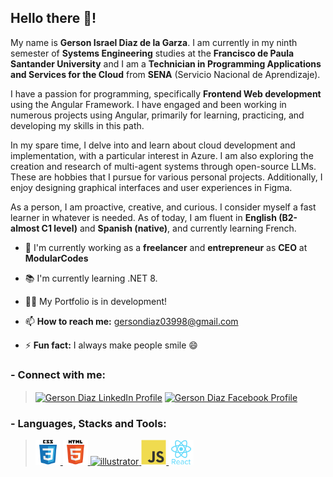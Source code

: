 ## **Hello there 👋!**

My name is **Gerson Israel Diaz de la Garza**. I am currently in my ninth semester of **Systems Engineering** studies at the **Francisco de Paula Santander University** and I am a **Technician in Programming Applications and Services for the Cloud** from **SENA** (Servicio Nacional de Aprendizaje).

I have a passion for programming, specifically **Frontend Web development** using the Angular Framework. I have engaged and been working in numerous projects using Angular, primarily for learning, practicing, and developing my skills in this path.

In my spare time, I delve into and learn about cloud development and implementation, with a particular interest in Azure. I am also exploring the creation and research of multi-agent systems through open-source LLMs. These are hobbies that I pursue for various personal projects. Additionally, I enjoy designing graphical interfaces and user experiences in Figma.

As a person, I am proactive, creative, and curious. I consider myself a fast learner in whatever is needed. As of today, I am fluent in **English (B2-almost C1 level)** and **Spanish (native)**, and currently learning French.

- 🚧 I'm currently working as a **freelancer** and **entrepreneur** as **CEO** at **ModularCodes**

- 📚 I'm currently learning .NET 8.

- 👨‍💻 My Portfolio is in development!

- 📫 **How to reach me:** gersondiaz03998@gmail.com

- ⚡ **Fun fact:** I always make people smile 😄

### - **Connect with me:**

> <p align="left"> <a href="https://www.linkedin.com/in/gerson-israel-diaz-de-la-garza-669317152/" target="blank"><img align="center" src="https://raw.githubusercontent.com/rahuldkjain/github-profile-readme-generator/master/src/images/icons/Social/linked-in-alt.svg"     alt="Gerson Diaz LinkedIn Profile" height="30" width="40" /></a> <a href="https://www.facebook.com/gersondiaz03/" target="blank"><img align="center" src="https://raw.githubusercontent.com/rahuldkjain/github-profile-readme-generator/master/src/images/icons/Social/facebook.svg" alt="Gerson Diaz Facebook Profile" height="30" width="40" /></a></p>

### - **Languages, Stacks and Tools:**

> <p align="left"> <a href="https://www.w3schools.com/css/" target="_blank" rel="noreferrer"> <img src="https://raw.githubusercontent.com/devicons/devicon/master/icons/css3/css3-original-wordmark.svg" alt="css3" width="40" height="40"/> </a> <a href="https://www.w3.org/html/" target="_blank" rel="noreferrer"> <img src="https://raw.githubusercontent.com/devicons/devicon/master/icons/html5/html5-original-wordmark.svg" alt="html5" width="40" height="40"/> </a> <a href="https://www.adobe.com/in/products/illustrator.html" target="_blank" rel="noreferrer"> <img src="https://www.vectorlogo.zone/logos/adobe_illustrator/adobe_illustrator-icon.svg" alt="illustrator" width="40" height="40"/> </a> <a href="https://developer.mozilla.org/en-US/docs/Web/JavaScript" target="_blank" rel="noreferrer"> <img src="https://raw.githubusercontent.com/devicons/devicon/master/icons/javascript/javascript-original.svg" alt="javascript" width="40" height="40"/> </a> <a href="https://reactjs.org/" target="_blank" rel="noreferrer"> <img src="https://raw.githubusercontent.com/devicons/devicon/master/icons/react/react-original-wordmark.svg" alt="react" width="40" height="40"/> </a> </p>





